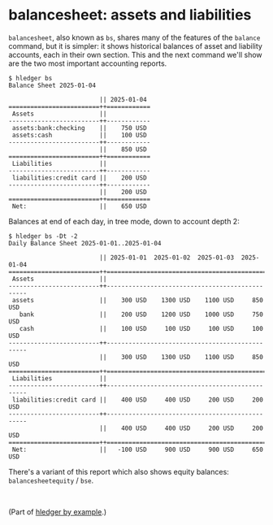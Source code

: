 # balancesheet: assets and liabilities

`balancesheet`, also known as `bs`, shares many of the features of the `balance` command, but it is simpler: 
it shows historical balances of asset and liability accounts, each in their own section.
This and the next command we'll show are the two most important accounting reports.


```
$ hledger bs
Balance Sheet 2025-01-04

                         || 2025-01-04 
=========================++============
 Assets                  ||            
-------------------------++------------
 assets:bank:checking    ||    750 USD 
 assets:cash             ||    100 USD 
-------------------------++------------
                         ||    850 USD 
=========================++============
 Liabilities             ||            
-------------------------++------------
 liabilities:credit card ||    200 USD 
-------------------------++------------
                         ||    200 USD 
=========================++============
 Net:                    ||    650 USD 
```

Balances at end of each day, in tree mode, down to account depth 2:
```
$ hledger bs -Dt -2
Daily Balance Sheet 2025-01-01..2025-01-04

                         || 2025-01-01  2025-01-02  2025-01-03  2025-01-04 
=========================++================================================
 Assets                  ||                                                
-------------------------++------------------------------------------------
 assets                  ||    300 USD    1300 USD    1100 USD     850 USD 
   bank                  ||    200 USD    1200 USD    1000 USD     750 USD 
   cash                  ||    100 USD     100 USD     100 USD     100 USD 
-------------------------++------------------------------------------------
                         ||    300 USD    1300 USD    1100 USD     850 USD 
=========================++================================================
 Liabilities             ||                                                
-------------------------++------------------------------------------------
 liabilities:credit card ||    400 USD     400 USD     200 USD     200 USD 
-------------------------++------------------------------------------------
                         ||    400 USD     400 USD     200 USD     200 USD 
=========================++================================================
 Net:                    ||   -100 USD     900 USD     900 USD     650 USD 
```

There's a variant of this report which also shows equity balances: `balancesheetequity` / `bse`.

<br>

(Part of [hledger by example](hledger-by-example.md).)
